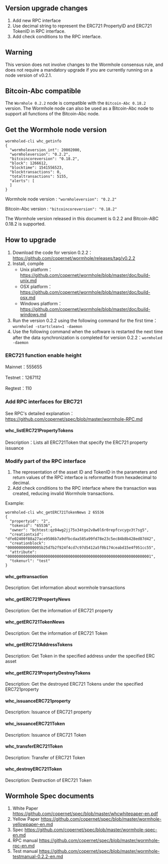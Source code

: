 ## Version upgrade changes

1. Add new RPC interface
2. Use decimal string to represent the ERC721 PropertyID and ERC721 TokenID in RPC interface.
3. Add check conditions to the RPC interface.



## Warning

This version does not involve changes to the Wormhole consensus rule, and does not require a mandatory upgrade if you are currently running on a node version of v0.2.1.



## Bitcoin-Abc compatible

The `Wormhole 0.2.2` node is compatible with the `Bitcoin-Abc 0.18.2` version. The Wormhole node can also be used as a Bitcoin-Abc node to support all functions of the Bitcoin-Abc node.



## Get the Wormhole node version

```
wormholed-cli whc_getinfo
{  
  "wormholeversion_int": 20002000,
  "wormholeversion": "0.2.2",
  "bitcoincoreversion": "0.18.2",
  "block": 1266612,
  "blocktime": 1541556523,
  "blocktransactions": 0,
  "totaltransactions": 5155,
  "alerts": [
  ]
}
```

Wormhole node version : `"wormholeversion": "0.2.2"`

Bitcoin-Abc version : `"bitcoincoreversion": "0.18.2"`

The Wormhole version released in this document is 0.2.2 and Bitcoin-ABC 0.18.2 is supported.



## How to upgrade

1. Download the code for version 0.2.2：https://github.com/copernet/wormhole/releases/tag/v0.2.2
2. Install, compile
   - Unix platform：https://github.com/copernet/wormhole/blob/master/doc/build-unix.md
   - OSX platform：https://github.com/copernet/wormhole/blob/master/doc/build-osx.md
   - Windows platform：https://github.com/copernet/wormhole/blob/master/doc/build-windows.md
3. Run the version 0.2.2 using the following command for the first time：`wormholed -startclean=1 -daemon`
4. Use the following command when the software is restarted the next time after the data synchronization is completed for version 0.2.2：`wormholed -daemon`



### ERC721 function enable height

Mainnet：555655

Testnet：1267112

Regtest：110



### Add RPC interfaces for ERC721

See RPC's detailed explanation：https://github.com/copernet/spec/blob/master/wormhole-RPC.md



#### whc_listERC721PropertyTokens

Description：Lists all ERC721Token that specify the ERC721 property issuance



### Modify part of the RPC interface

1. The representation of the asset ID and TokenID in the parameters and return values of the RPC interface is reformatted from hexadecimal to decimal.
2. Add check conditions to the RPC interface where the transaction was created, reducing invalid Wormhole transactions.



Example:

```
wormholed-cli whc_getERC721TokenNews 2 65536
{
  "propertyid": "2",
  "tokenid": "65536",
  "owner": "bchtest:qz04wg2jj75x34tge2v8w0l6r0repfcvcygv3t7sg5",
  "creationtxid": "dfe02400f88a27ace9586b7a9dfbcdaa585a99fd78e23c5ec84b8b428ed87d42",
  "creationblock": "000000000000005b25d7b2f924f4cd7c97d5412a5f0b174ceabd15e4f951cc55",
  "attribute": "0000000000000000000000000000000000000000000000000000000000000001",
  "tokenurl": "test"
}
```



#### whc_gettransaction

Description: Get information about wormhole transactions

#### whc_getERC721PropertyNews

Description: Get the information of ERC721 property

#### whc_getERC721TokenNews

Description: Get the information of ERC721 Token

#### whc_getERC721AddressTokens

Description: Get Token in the specified address under the specified ERC asset

#### whc_getERC721PropertyDestroyTokens

Description: Get the destroyed ERC721 Tokens under the specified ERC721property

#### whc_issuanceERC721property

Description: Issuance of ERC721 property

#### whc_issuanceERC721Token

Description: Issuance of ERC721 Token

#### whc_transferERC721Token

Description: Transfer of ERC721 Token

#### whc_destroyERC721Token

Description: Destruction of ERC721 Token

#### 

## Wormhole Spec documents

1. White Paper     https://github.com/copernet/spec/blob/master/whcwhitepaper-en.pdf
2. Yellow Paper     https://github.com/copernet/spec/blob/master/wormhole-yellowpaper-en.md
3. Spec       https://github.com/copernet/spec/blob/master/wormhole-spec-en.md
4. RPC manual    https://github.com/copernet/spec/blob/master/wormhole-rpc-en.md
5. Test manual   https://github.com/copernet/spec/blob/master/wormhole-testmanual-0.2.2-en.md



